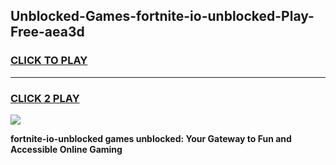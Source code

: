 
## Unblocked-Games-fortnite-io-unblocked-Play-Free-aea3d
<h3>
<a href="https://premium76.site?title=fortnite-io-unblocked&ref=10A">CLICK TO PLAY</a></h3>
<hr>

<h3>
<a href="https://premium76.site?title=fortnite-io-unblocked&ref=10A">CLICK 2 PLAY</a>
  
</h3>

<a href="https://premium76.site?title=fortnite-io-unblocked&ref=10A"><img src="https://clearcache.store/games.png"></a>


**fortnite-io-unblocked games unblocked: Your Gateway to Fun and Accessible Online Gaming**
